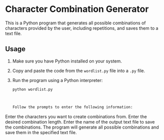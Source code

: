 # Character Combination Generator

This is a Python program that generates all possible combinations of characters provided by the user, including repetitions, and saves them to a text file.

## Usage

1. Make sure you have Python installed on your system.

2. Copy and paste the code from the `wordlist.py` file into a `.py` file.

3. Run the program using a Python interpreter:

   ```sh
   python wordlist.py



   Follow the prompts to enter the following information:

Enter the characters you want to create combinations from.
Enter the desired combination length.
Enter the name of the output text file to save the combinations.
The program will generate all possible combinations and save them in the specified text file.

